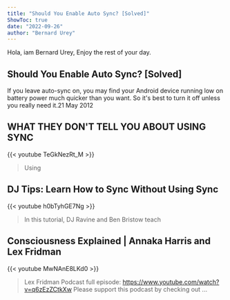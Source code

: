 ```yaml
---
title: "Should You Enable Auto Sync? [Solved]"
ShowToc: true 
date: "2022-09-26"
author: "Bernard Urey" 
---
```


Hola, iam Bernard Urey, Enjoy the rest of your day.
## Should You Enable Auto Sync? [Solved]
If you leave auto-sync on, you may find your Android device running low on battery power much quicker than you want. So it's best to turn it off unless you really need it.21 May 2012

## WHAT THEY DON'T TELL YOU ABOUT USING SYNC
{{< youtube TeGkNezRt_M >}}
>Using 

## DJ Tips: Learn How to Sync Without Using Sync
{{< youtube h0bTyhGE7Ng >}}
>In this tutorial, DJ Ravine and Ben Bristow teach 

## Consciousness Explained | Annaka Harris and Lex Fridman
{{< youtube MwNAnE8LKd0 >}}
>Lex Fridman Podcast full episode: https://www.youtube.com/watch?v=q6zEzZCtkXw Please support this podcast by checking out ...

